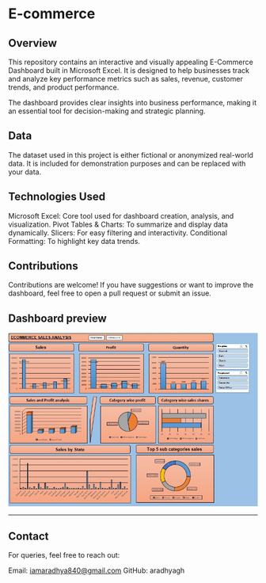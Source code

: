 # E-commerce

## Overview
This repository contains an interactive and visually appealing E-Commerce Dashboard built in Microsoft Excel. It is designed to help businesses track and analyze key performance metrics such as sales, revenue, customer trends, and product performance.

The dashboard provides clear insights into business performance, making it an essential tool for decision-making and strategic planning.

## Data
The dataset used in this project is either fictional or anonymized real-world data. It is included for demonstration purposes and can be replaced with your data.


## Technologies Used
Microsoft Excel: Core tool used for dashboard creation, analysis, and visualization.
Pivot Tables & Charts: To summarize and display data dynamically.
Slicers: For easy filtering and interactivity.
Conditional Formatting: To highlight key data trends.

## Contributions
Contributions are welcome! If you have suggestions or want to improve the dashboard, feel free to open a pull request or submit an issue.

## Dashboard preview
![dashboard preview](https://github.com/aradhyagh/E-commerce/blob/main/dashboardpreview.jpeg)

---
## Contact
For queries, feel free to reach out:

Email: iamaradhya840@gmail.com
GitHub: aradhyagh

